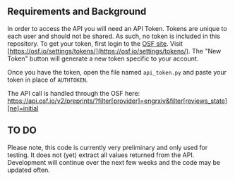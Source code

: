 Requirements and Background
-------------

In order to access the API you will need an API Token. Tokens are unique to each user and should not be shared. As such, no token is included in this repository. To get your token, first login to the <a href="https://osf.io">OSF site</a>. Visit [https://osf.io/settings/tokens/](https://osf.io/settings/tokens/). The "New Token" button will generate a new token specific to your account.

Once you have the token, open the file named `api_token.py` and paste your token in place of `AUTHTOKEN`.

The API call is handled through the OSF here: https://api.osf.io/v2/preprints/?filter[provider]=engrxiv&filter[reviews_state][ne]=initial


TO DO
---------

Please note, this code is currently very preliminary and only used for testing. It does not (yet) extract all values returned from the API. Development will continue over the next few weeks and the code may be updated often. 
